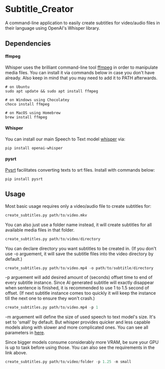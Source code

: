 
# Subtitle_Creator

A command-line application to easily create subtitles for video/audio files in their language using OpenAI's Whisper library.




## Dependencies

#### ffmpeg
Whisper uses the brilliant command-line tool [ffmpeg](https://ffmpeg.org/) in order to manipulate media files. You can install it via commands below in case you don't have already. Also keep in mind that you may need to add it to PATH afterwards.

```
# on Ubuntu
sudo apt update && sudo apt install ffmpeg

# on Windows using Chocolatey
choco install ffmpeg

# on MacOS using Homebrew 
brew install ffmpeg
```

#### Whisper
You can install our main Speech to Text model [whisper](https://github.com/openai/whisper) via:
```
pip install openai-whisper
```

#### pysrt

[Pysrt](https://github.com/byroot/pysrt) facilitates converting texts to srt files. Install with commands below:

```
pip install pysrt
```

## Usage
Most basic usage requires only a video/audio file to create subtitles for:
```python
create_subtitles.py path/to/video.mkv 
```
You can also just use a folder name instead, it will create subtitles for all available media files in that folder.
```python
create_subtitles.py path/to/video/directory
```
You can declare directory you want subtitles to be created in. (If you don't use -o arguement, it will save the subtitle files into the video directory by default.)
```python
create_subtitles.py path/to/video.mp4 -o path/to/subtitle/directory
```
-p arguement will add desired amount of (seconds) offset time to end of every subtitle instance. Since AI generated subtitle will exactly disappear when sentence is finished, it is recommended to use 1 to 1.5 second of offset. (If next subtitle instance comes too quickly it will keep the instance till the next one to ensure they won't crash.)
```python
create_subtitles.py path/to/video.mp4 -p 1
```
-m arguement will define the size of used speech to text model's size. It's set to 'small' by default. But whisper provides  quicker and less capable models along with slower and more complicated ones. You can see all parameters in [here](https://github.com/openai/whisper). 

Since bigger models consume considerably more VRAM, be sure your GPU is up to task before using those. You can also see the requirements in the link above.

```python
create_subtitles.py path/to/video/folder -p 1.25 -m small 
```


